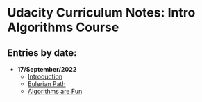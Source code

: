 # Udacity Curriculum Notes: Intro Algorithms Course

## Entries by date:

- **17/September/2022**
    - [Introduction](./17_september_2022/introduction.md)
    - [Eulerian Path](./17_september_2022/eulerian_path.md)
    - [Algorithms are Fun](./17_september_2022/fun_algorithms.md)